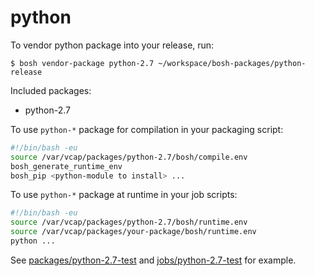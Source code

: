# python

To vendor python package into your release, run:

```
$ bosh vendor-package python-2.7 ~/workspace/bosh-packages/python-release
```

Included packages:

- python-2.7

To use `python-*` package for compilation in your packaging script:

```bash
#!/bin/bash -eu
source /var/vcap/packages/python-2.7/bosh/compile.env
bosh_generate_runtime_env
bosh_pip <python-module to install> ...
```

To use `python-*` package at runtime in your job scripts:

```bash
#!/bin/bash -eu
source /var/vcap/packages/python-2.7/bosh/runtime.env
source /var/vcap/packages/your-package/bosh/runtime.env
python ...
```

See [packages/python-2.7-test](packages/python-2.7-test) and [jobs/python-2.7-test](jobs/python-2.7-test) for example.

